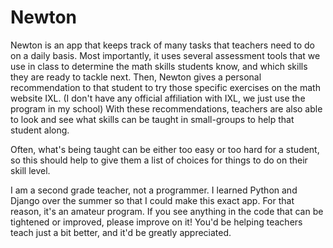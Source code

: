 # Newton
Newton is an app that keeps track of many tasks that teachers need to do on a daily basis.
Most importantly, it uses several assessment tools that we use in class to determine the math skills students know, and which skills they are ready to tackle next.
Then, Newton gives a personal recommendation to that student to try those specific exercises on the math website IXL. (I don't have any official affiliation with IXL, we just use the program in my school)
With these recommendations, teachers are also able to look and see what skills can be taught in small-groups to help that student along.

Often, what's being taught can be either too easy or too hard for a student, so this should help to give them a list of choices for things to do on their skill level.

I am a second grade teacher, not a programmer. I learned Python and Django over the summer so that I could make this exact app. For that reason, it's an amateur program.
If you see anything in the code that can be tightened or improved, please improve on it! You'd be helping teachers teach just a bit better, and it'd be greatly appreciated.

